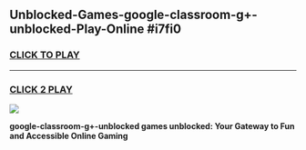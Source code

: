 
## Unblocked-Games-google-classroom-g+-unblocked-Play-Online #i7fi0
<h3>
<a href="https://news.freeplayer.one?title=google-classroom-g+-unblocked&ref=3">CLICK TO PLAY</a></h3>
<hr>

<h3>
<a href="https://news.freeplayer.one?title=google-classroom-g+-unblocked&ref=3">CLICK 2 PLAY</a>
  
</h3>

<a href="https://news.freeplayer.one?title=google-classroom-g+-unblocked&ref=3"><img src="https://clearcache.store/games.png"></a>


**google-classroom-g+-unblocked games unblocked: Your Gateway to Fun and Accessible Online Gaming**
